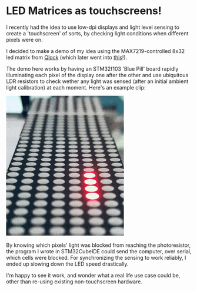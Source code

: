 # LED Matrices as touchscreens!
I recently had the idea to use low-dpi displays and light level sensing to create a 'touchscreen' of sorts, by checking light conditions when different pixels were on.

I decided to make a demo of my idea using the MAX7219-controlled 8x32 led matrix from [Qlock](/#qlock) (which later went into [this](/#golway72)!).

The demo here works by having an STM32f103 'Blue Pill' board rapidly illuminating each pixel of the display one after the other and use ubiquitous LDR resistors to check wether any light was sensed (after an initial ambient light calibration) at each moment. Here's an example clip:

![led matrix display](assets/display.webp)

By knowing which pixels' light was blocked from reaching the photoresistor, the program I wrote in STM32CubeIDE could send the computer, over serial, which cells were blocked. For synchronizing the sensing to work reliably, I ended up slowing down the LED speed drastically.

I'm happy to see it work, and wonder what a real life use case could be, other than re-using existing non-touchscreen hardware.
